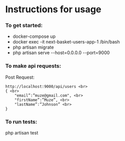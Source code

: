<h1>Instructions for usage</h1>

<h3>To get started:</h3>
<ul>
    <li>docker-compose up</li>
    <li>docker exec -it next-basket-users-app-1 /bin/bash</li>
    <li>php artisan migrate</li>
    <li>php artisan serve --host=0.0.0.0 --port=9000</li>
</ul>


<h3>To make api requests:</h3>
Post Request: <br>

```
http://localhost:9000/api/users <br>
{ <br>
    "email”:”muze@gmail.com", <br>
    "firstName”:”Muze”, <br>
    "lastName”:”Johnson” <br>
}
```

<h3>To run tests:</h3>
php artisan test <br>
